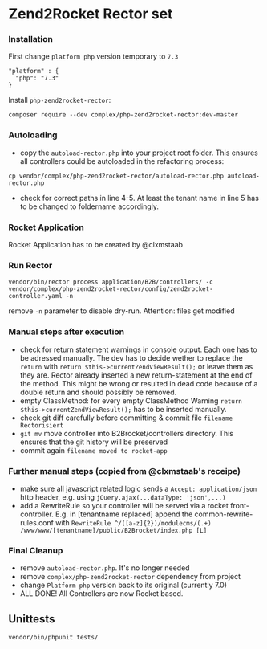 # Zend2Rocket Rector set

### Installation
First change `platform php` version temporary to `7.3`
```
"platform" : {
  "php": "7.3"
}
```
Install `php-zend2rocket-rector`:
```
composer require --dev complex/php-zend2rocket-rector:dev-master
```

### Autoloading

- copy the `autoload-rector.php` into your project root folder. This ensures all controllers could be autoloaded in the refactoring process:
```
cp vendor/complex/php-zend2rocket-rector/autoload-rector.php autoload-rector.php
```
- check for correct paths in line 4-5. At least the tenant name in line 5 has to be changed to foldername accordingly.

### Rocket Application

Rocket Application has to be created by @clxmstaab

### Run Rector

```
vendor/bin/rector process application/B2B/controllers/ -c vendor/complex/php-zend2rocket-rector/config/zend2rocket-controller.yaml -n
```
remove `-n` parameter to disable dry-run. Attention: files get modified

### Manual steps after execution

- check for return statement warnings in console output. Each one has to be adressed manually. The dev has to decide wether to replace the `return` with `return $this->currentZendViewResult();` or leave them as they are. Rector already inserted a new return-statement at the end of the method. This might be wrong or resulted in dead code because of a double return and should possibly be removed.
- empty ClassMethod: for every empty ClassMethod Warning `return $this->currentZendViewResult();` has to be inserted manually.
- check git diff carefully before committing & commit file `filename Rectorisiert`
- `git mv` move controller into B2Brocket/controllers directory. This ensures that the git history will be preserved
- commit again `filename moved to rocket-app`

### Further manual steps (copied from @clxmstaab's receipe)
- make sure all javascript related logic sends a `Accept: application/json` http header, e.g. using `jQuery.ajax(...dataType: 'json',...)`
- add a RewriteRule so your controller will be served via a rocket front-controller. E.g. in [tenantname replaced] append the common-rewrite-rules.conf with `RewriteRule ^/([a-z]{2})/modulecms/(.+) /www/www/[tenantname]/public/B2Brocket/index.php [L]`

### Final Cleanup

- remove `autoload-rector.php`. It's no longer needed
- remove `complex/php-zend2rocket-rector` dependency from project
- change `Platform php` version back to its original (currently 7.0)
- ALL DONE! All Controllers are now Rocket based.

## Unittests
```
vendor/bin/phpunit tests/
```
